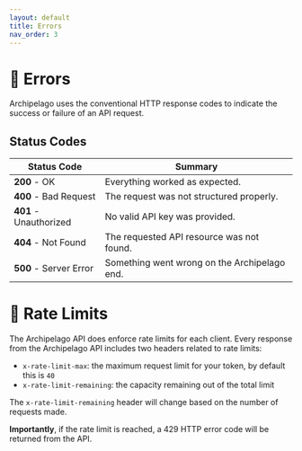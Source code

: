 ```yaml
---
layout: default
title: Errors
nav_order: 3
---
```


# 🚫 Errors

Archipelago uses the conventional HTTP response codes to indicate the success or failure of an API request.

## Status Codes

| Status Code            | Summary                                      |
| ---------------------- | -------------------------------------------- |
| **200** - OK           | Everything worked as expected.               |
| **400** - Bad Request  | The request was not structured properly.     |
| **401** - Unauthorized | No valid API key was provided.               |
| **404** - Not Found    | The requested API resource was not found.    |
| **500** - Server Error | Something went wrong on the Archipelago end. |

# 🐎 Rate Limits

The Archipelago API does enforce rate limits for each client. Every response from the Archipelago API includes two headers related to rate limits:

- `x-rate-limit-max`: the maximum request limit for your token, by default this is `40`
- `x-rate-limit-remaining`: the capacity remaining out of the total limit

The `x-rate-limit-remaining` header will change based on the number of requests made.

**Importantly**, if the rate limit is reached, a 429 HTTP error code will be returned from the API.
